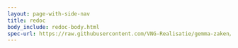 ```yaml
---
layout: page-with-side-nav
title: redoc
body_include: redoc-body.html
spec-url: https://raw.githubusercontent.com/VNG-Realisatie/gemma-zaken/master/api-specificatie/zrc/1.3.x/openapi.yaml
---
```


<redoc spec-url='{{ page.spec-url}}'></redoc>
